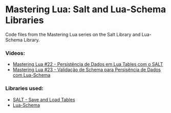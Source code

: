 # Mastering Lua: Salt and Lua-Schema Libraries
Code files from the Mastering Lua series on the Salt Library and Lua-Schema Library.

### Videos:
* [Mastering Lua #22 - Persistência de Dados em Lua Tables com o SALT](https://www.youtube.com/watch?v=2r9YQvq0oN4)
* [Mastering Lua #23 - Validação de Schema para Persisência de Dados com Lua-Schema](https://youtu.be/Elvo3LTaPuA)



### Libraries used:
* [SALT - Save and Load Tables](https://github.com/VaiN474/salt)
* [Lua-Schema](https://github.com/sschoener/lua-schema)
